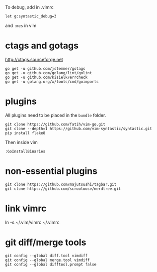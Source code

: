 To debug, add in .vimrc 

```
let g:syntastic_debug=3
```

and `:mes` in vim

# ctags and gotags

http://ctags.sourceforge.net

```
go get -u github.com/jstemmer/gotags
go get -u github.com/golang/lint/golint
go get -u github.com/kisielk/errcheck
go get -u golang.org/x/tools/cmd/goimports
```

# plugins

All plugins need to be placed in the `bundle` folder.

```
git clone https://github.com/fatih/vim-go.git
git clone --depth=1 https://github.com/vim-syntastic/syntastic.git
pip install flake8
```
Then inside vim
```
:GoInstallBinaries 
```

# non-essential plugins

```
git clone https://github.com/majutsushi/tagbar.git
git clone https://github.com/scrooloose/nerdtree.git
```
# link vimrc

ln -s ~/.vim/vimrc ~/.vimrc

# git diff/merge tools

```
git config --global diff.tool vimdiff
git config --global merge.tool vimdiff
git config --global difftool.prompt false
```
